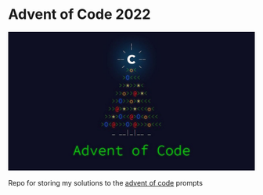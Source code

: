 # Advent of Code 2022

![Christmas Picture](advent_of_code.jpg)

Repo for storing my solutions to the [advent of code](https://adventofcode.com/) prompts
